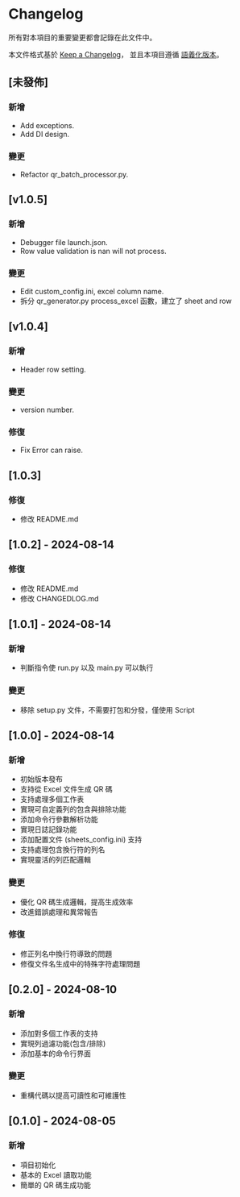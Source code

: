 # Changelog

所有對本項目的重要變更都會記錄在此文件中。

本文件格式基於 [Keep a Changelog](https://keepachangelog.com/en/1.0.0/)，
並且本項目遵循 [語義化版本](https://semver.org/spec/v2.0.0.html)。

## [未發佈]

### 新增
- Add exceptions.
- Add DI design. 

### 變更
- Refactor qr_batch_processor.py.


## [v1.0.5]

### 新增
- Debugger file launch.json.
- Row value validation is nan will not process.

### 變更
- Edit custom_config.ini, excel column name.
- 拆分 qr_generator.py process_excel 函數，建立了 sheet and row

## [v1.0.4]

### 新增
- Header row setting.

### 變更
- version number.

### 修復
- Fix Error can raise.

## [1.0.3]

### 修復
- 修改 README.md

## [1.0.2] - 2024-08-14

### 修復
- 修改 README.md
- 修改 CHANGEDLOG.md

## [1.0.1] - 2024-08-14

### 新增
- 判斷指令使 run.py 以及 main.py 可以執行

### 變更
- 移除 setup.py 文件，不需要打包和分發，僅使用 Script

## [1.0.0] - 2024-08-14

### 新增
- 初始版本發布
- 支持從 Excel 文件生成 QR 碼
- 支持處理多個工作表
- 實現可自定義列的包含與排除功能
- 添加命令行參數解析功能
- 實現日誌記錄功能
- 添加配置文件 (sheets_config.ini) 支持
- 支持處理包含換行符的列名
- 實現靈活的列匹配邏輯

### 變更
- 優化 QR 碼生成邏輯，提高生成效率
- 改進錯誤處理和異常報告

### 修復
- 修正列名中換行符導致的問題
- 修復文件名生成中的特殊字符處理問題

## [0.2.0] - 2024-08-10

### 新增
- 添加對多個工作表的支持
- 實現列過濾功能(包含/排除)
- 添加基本的命令行界面

### 變更
- 重構代碼以提高可讀性和可維護性

## [0.1.0] - 2024-08-05

### 新增
- 項目初始化
- 基本的 Excel 讀取功能
- 簡單的 QR 碼生成功能

